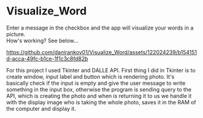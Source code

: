 # Visualize_Word
Enter a message in the checkbox and the app will visualize your words in a picture.              
How's working? See below...

https://github.com/danirankov01/Visualize_Word/assets/122024239/b154151d-acca-49fc-b1ce-1f1c3c8fd82b

For this project I used Tkinter and DALLE API. First thing I did in Tkinter is to create window, input label and button which is rendering photo. It's basically check if the input is empty and give the user message to write something in the input box, otherwise the program is sending query to the API, which is creating the photo and when is returning it to us we handle it with the display image who is taking the whole photo, saves it in the RAM of the computer and display it.

